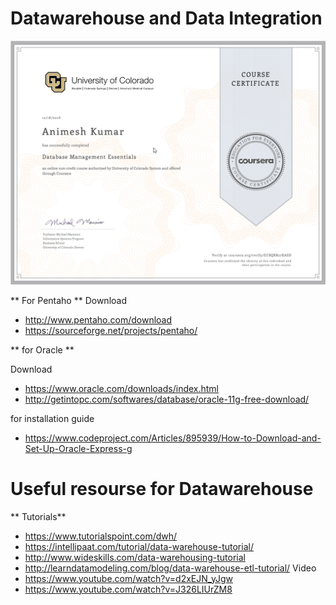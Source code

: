 # Datawarehouse and Data Integration
![Alt text](/certificate_course1.png "Optional Title")

** For Pentaho **
Download 
* http://www.pentaho.com/download
* https://sourceforge.net/projects/pentaho/

** for Oracle **

Download

* https://www.oracle.com/downloads/index.html
* http://getintopc.com/softwares/database/oracle-11g-free-download/

for installation guide
* https://www.codeproject.com/Articles/895939/How-to-Download-and-Set-Up-Oracle-Express-g

# Useful resourse for Datawarehouse

** Tutorials**

* https://www.tutorialspoint.com/dwh/
* https://intellipaat.com/tutorial/data-warehouse-tutorial/
* http://www.wideskills.com/data-warehousing-tutorial
* http://learndatamodeling.com/blog/data-warehouse-etl-tutorial/
Video
* https://www.youtube.com/watch?v=d2xEJN_yJgw
* https://www.youtube.com/watch?v=J326LIUrZM8
